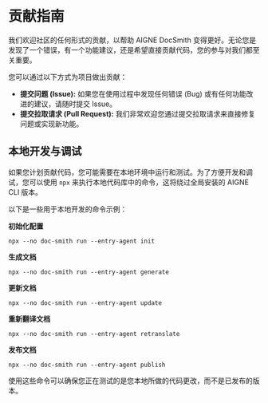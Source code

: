 # 贡献指南

我们欢迎社区的任何形式的贡献，以帮助 AIGNE DocSmith 变得更好。无论您是发现了一个错误，有一个功能建议，还是希望直接贡献代码，您的参与对我们都至关重要。

您可以通过以下方式为项目做出贡献：

- **提交问题 (Issue):** 如果您在使用过程中发现任何错误 (Bug) 或有任何功能改进的建议，请随时提交 Issue。
- **提交拉取请求 (Pull Request):** 我们非常欢迎您通过提交拉取请求来直接修复问题或实现新功能。

## 本地开发与调试

如果您计划贡献代码，您可能需要在本地环境中运行和测试。为了方便开发和调试，您可以使用 `npx` 来执行本地代码库中的命令，这将绕过全局安装的 AIGNE CLI 版本。

以下是一些用于本地开发的命令示例：

**初始化配置**
```shell
npx --no doc-smith run --entry-agent init
```

**生成文档**
```shell
npx --no doc-smith run --entry-agent generate
```

**更新文档**
```shell
npx --no doc-smith run --entry-agent update
```

**重新翻译文档**
```shell
npx --no doc-smith run --entry-agent retranslate
```

**发布文档**
```shell
npx --no doc-smith run --entry-agent publish
```

使用这些命令可以确保您正在测试的是您本地所做的代码更改，而不是已发布的版本。